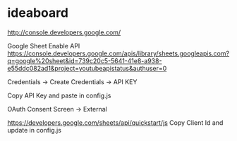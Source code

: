 # ideaboard



http://console.developers.google.com/

Google Sheet Enable API
https://console.developers.google.com/apis/library/sheets.googleapis.com?q=google%20sheet&id=739c20c5-5641-41e8-a938-e55ddc082ad1&project=youtubeapistatus&authuser=0


Credentials -> Create Credentials -> API KEY

Copy API Key and paste in config.js

OAuth Consent Screen -> External


https://developers.google.com/sheets/api/quickstart/js
Copy Client Id and update in config.js